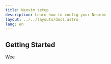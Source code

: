 ```yaml
---
title: Neovim setup
description: Learn how to config your Neovim
layout: ../../layouts/docs.astro
lang: en
---
```


## Getting Started

Wee
